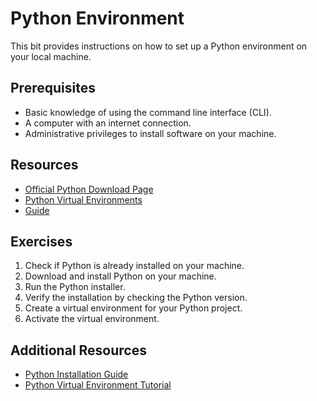 # Python Environment

This bit provides instructions on how to set up a Python environment on your local machine.


## Prerequisites

- Basic knowledge of using the command line interface (CLI).
- A computer with an internet connection.
- Administrative privileges to install software on your machine.

## Resources

- [Official Python Download Page](https://www.python.org/downloads/)
- [Python Virtual Environments](https://docs.python.org/3/library/venv.html)
- [Guide](./guide.md)


    
## Exercises

1. Check if Python is already installed on your machine.
2. Download and install Python on your machine.
3. Run the Python installer.
4. Verify the installation by checking the Python version.
5. Create a virtual environment for your Python project.
6. Activate the virtual environment.


## Additional Resources

- [Python Installation Guide](https://realpython.com/installing-python/)
- [Python Virtual Environment Tutorial](https://realpython.com/python-virtual-environments-a-primer/)
